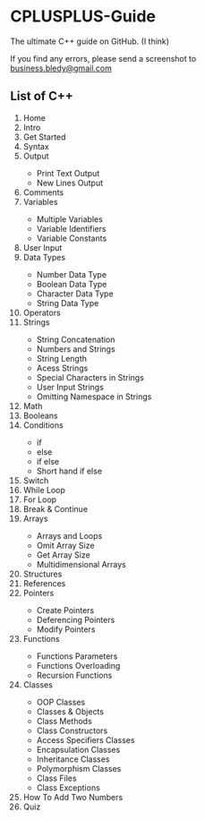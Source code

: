 <h1>CPLUSPLUS-Guide</h1>
The ultimate C++ guide on GitHub. (I think)
<p></p>
If you find any errors, please send a screenshot to <a href="mailto:business.bledy@gmail.com?&Subject=I%20found%20an%20error&Body=In%20C%2B%2B/Home.md%20it%20says%20'someting'%20instead%20of%20'something'">business.bledy@gmail.com</a>
<h2>List of C++</h2>
<ol>
  <li>Home</li>
  <li>Intro</li>
  <li>Get Started</li>
  <li>Syntax</li>
  <li>Output</li>
  <ul>
    <li>Print Text Output</li>
    <li>New Lines Output</li>
  </ul>
  <li>Comments</li>
  <li>Variables</li>
  <ul>
    <li>Multiple Variables</li>
    <li>Variable Identifiers</li>
    <li>Variable Constants</li>
  </ul>
  <li>User Input</li>
  <li>Data Types</li>
  <ul>
    <li>Number Data Type</li>
    <li>Boolean Data Type</li>
    <li>Character Data Type</li>
    <li>String Data Type</li>
  </ul>
  <li>Operators</li>
  <li>Strings</li>
  <ul>
    <li>String Concatenation</li>
    <li>Numbers and Strings</li>
    <li>String Length</li>
    <li>Acess Strings</li>
    <li>Special Characters in Strings</li>
    <li>User Input Strings</li>
    <li>Omitting Namespace in Strings</li>
  </ul>
  <li>Math</li>
  <li>Booleans</li>
  <li>Conditions</li>
  <ul>
    <li>if</li>
    <li>else</li>
    <li>if else</li>
    <li>Short hand if else</li>
  </ul>
  <li>Switch</li>
  <li>While Loop</li>
  <li>For Loop</li>
  <li>Break &amp; Continue</li>
  <li>Arrays</li>
  <ul>
    <li>Arrays and Loops</li>
    <li>Omit Array Size</li>
    <li>Get Array Size</li>
    <li>Multidimensional Arrays</li>
  </ul>
  <li>Structures</li>
  <li>References</li>
  <li>Pointers</li>
  <ul>
    <li>Create Pointers</li>
    <li>Deferencing Pointers</li>
    <li>Modify Pointers</li>
  </ul>
  <li>Functions</li>
  <ul>
  <li>Functions Parameters</li>
  <li>Functions Overloading</li>
  <li>Recursion Functions</li>
  </ul>
  <li>Classes</li>
  <ul>
    <li>OOP Classes</li>
    <li>Classes &amp; Objects</li>
    <li>Class Methods</li>
    <li>Class Constructors</li>
    <li>Access Specifiers Classes</li>
    <li>Encapsulation Classes</li>
    <li>Inheritance Classes</li>
    <li>Polymorphism Classes</li>
    <li>Class Files</li>
    <li>Class Exceptions</li>
  </ul>
  <li>How To Add Two Numbers</li>
  <li>Quiz</li>
</ol>
